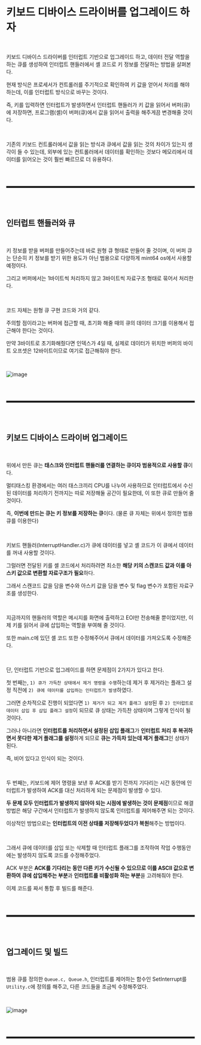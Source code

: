 # 키보드 디바이스 드라이버를 업그레이드 하자

<br>

키보드 디바이스 드라이버를 인터럽트 기반으로 업그레이드 하고, 데이터 전달 역할을 하는 큐를 생성하여 인터럽트 핸들러에서 셸 코드로 키 정보를 전달하는 방법을 살펴본다.

현재 방식은 프로세서가 컨트롤러를 주기적으로 확인하여 키 값을 얻어서 처리를 해야 하는데, 이를 인터럽트 방식으로 바꾸는 것이다.

즉, 키를 입력하면 인터럽트가 발생하면서 인터럽트 핸들러가 키 값을 읽어서 버퍼(큐)에 저장하면, 프로그램(셸)이 버퍼(큐)에서 값을 읽어서 출력을 해주게끔 변경해줄 것이다.

<br>

기존의 키보드 컨트롤러에서 값을 읽는 방식과 큐에서 값을 읽는 것의 차이가 있는지 생각이 들 수 있는데, 외부에 있는 컨트롤러에서 데이터를 확인하는 것보다 메모리에서 데이터를 읽어오는 것이 훨씬 빠르므로 더 유용하다.

<br><br>
<hr style="border: 2px solid;">
<br><br>

## 인터럽트 핸들러와 큐

<br>

키 정보를 받을 버퍼를 만들어주는데 바로 원형 큐 형태로 만들어 줄 것이며, 이 버퍼 큐는 단순히 키 정보를 받기 위한 용도가 아닌 범용으로 다양하게 mint64 os에서 사용할 예정이다.

그리고 버퍼에서는 1바이트씩 처리하지 않고 3바이트씩 자료구조 형태로 묶어서 처리한다.

<br>

코드 자체는 원형 큐 구현 코드와 거의 같다.

주의할 점이라고는 버퍼에 접근할 때, 초기화 해줄 때의 큐의 데이터 크기를 이용해서 접근해야 한다는 것이다.

만약 3바이트로 초기화해줬다면 인덱스가 4일 때, 실제로 데이터가 위치한 버퍼의 바이트 오프셋은 12바이트이므로 여기로 접근해줘야 한다.

<br>

![image](https://user-images.githubusercontent.com/52172169/198940744-f17dd543-581b-4770-bb03-07021e99791b.png)

<br><br>
<hr style="border: 2px solid;">
<br><br>

## 키보드 디바이스 드라이버 업그레이드

<br>

위에서 만든 큐는 **태스크와 인터럽트 핸들러를 연결하는 큐이자 범용적으로 사용할 큐**이다.

멀티태스킹 환경에서는 여러 태스크끼리 CPU를 나누어 사용하므로 인터럽트에서 수신된 데이터를 처리하기 전까지는 따로 저장해둘 공간이 필요한데, 이 또한 큐로 만들어 줄 것이다.

즉, **이번에 만드는 큐는 키 정보를 저장하는 큐**이다. (물론 큐 자체는 위에서 정의한 범용 큐를 이용한다)

<br>

키보드 핸들러(InterruptHandler.c)가 큐에 데이터를 넣고 셸 코드가 이 큐에서 데이터를 꺼내 사용할 것이다.

그럴러면 전달된 키를 셸 코드에서 처리하려면 최소한 **해당 키의 스캔코드 값과 이를 아스키 값으로 변환할 자료구조가 필요**하다.

그래서 스캔코드 값을 담을 변수와 아스키 값을 담을 변수 및 flag 변수가 포함된 자료구조를 생성한다.

<br>

지금까지의 핸들러의 역할은 메시지를 화면에 출력하고 EOI만 전송해줄 뿐이었지만, 이제 키를 읽어서 큐에 삽입하는 역할을 부여해 줄 것이다.

또한 main.c에 있던 셸 코드 또한 수정해주어서 큐에서 데이터를 가져오도록 수정해준다.

<br>

단, 인터럽트 기반으로 업그레이드를 하면 문제점이 2가지가 있다고 한다.

첫 번째는, ```1) 큐가 가득찬 상태에서 제거 명령을 수행```하는데 제거 후 제거라는 플래그 설정 직전에 ```2) 큐에 데이터를 삽입하는 인터럽트가 발생```하였다.

그러면 순차적으로 진행이 되었다면 ```1) 제거가 되고 제거 플래그 설정```된 후 ```2) 인터럽트로 데이터 삽입 후 삽입 플래그 설정```이 되므로 큐 상태는 가득찬 상태이며 그렇게 인식이 될 것이다.

그러나 아니라면 **인터럽트를 처리하면서 설정된 삽입 플래그**가 **인터럽트 처리 후 복귀하면서 못다한 제거 플래그를 설정**하게 되므로 **큐는 가득차 있는데 제거 플래그**인 상태가 된다.

즉, 비어 있다고 인식이 되는 것이다.

<br>

두 번째는, 키보드에 제어 명령을 보낸 후 ACK를 받기 전까지 기다리는 시간 동안에 인터럽트가 발생하여 ACK를 대신 처리하게 되는 문제점이 발생할 수 있다.

**두 문제 모두 인터럽트가 발생하지 않아야 되는 시점에 발생하는 것이 문제점**이므로 해결방법은 해당 구간에서 인터럽트가 발생하지 않도록 인터럽트를 제어해주면 되는 것이다.

이상적인 방법으로는 **인터럽트의 이전 상태를 저장해두었다가 복원**해주는 방법이다.

<br>

그래서 큐에 데이터를 삽입 또는 삭제할 때 인터럽트 플래그를 조작하여 작업 수행동안에는 발생하지 않도록 코드를 수정해주었다.

ACK 부분은 **ACK를 기다리는 동안 다른 키가 수신될 수 있으므로 이를 ASCII 값으로 변환하여 큐에 삽입해주는 부분**과 **인터럽트를 비활성화 하는 부분**을 고려해줘야 한다. 

이제 코드를 짜서 통합 후 빌드를 해준다.

<br><br>
<hr style="border: 2px solid;">
<br><br>

## 업그레이드 및 빌드

<br>

범용 큐를 정의한 ```Queue.c, Queue.h```, 인터럽트를 제어하는 함수인 SetInterrupt를 ```Utility.c```에 정의를 해주고, 다른 코드들을 조금씩 수정해주었다.

<br>

![image](https://user-images.githubusercontent.com/52172169/199017678-f95a36e1-f711-4ab1-9a75-e6f917aeca6c.png)

<br><br>
<hr style="border: 2px solid;">
<br><br>
